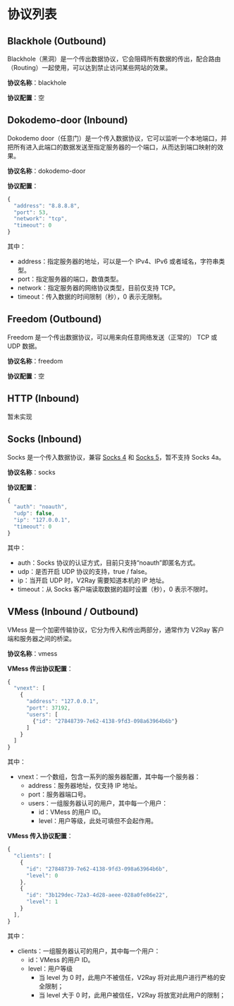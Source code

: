 # 协议列表
## Blackhole (Outbound)
Blackhole（黑洞）是一个传出数据协议，它会阻碍所有数据的传出，配合路由（Routing）一起使用，可以达到禁止访问某些网站的效果。

**协议名称**：blackhole

**协议配置**：空

## Dokodemo-door (Inbound)
Dokodemo door（任意门）是一个传入数据协议，它可以监听一个本地端口，并把所有进入此端口的数据发送至指定服务器的一个端口，从而达到端口映射的效果。

**协议名称**：dokodemo-door

**协议配置**：
```javascript
{
  "address": "8.8.8.8",
  "port": 53,
  "network": "tcp",
  "timeout": 0
}
```
其中：
* address：指定服务器的地址，可以是一个 IPv4、IPv6 或者域名，字符串类型。
* port：指定服务器的端口，数值类型。
* network：指定服务器的网络协议类型，目前仅支持 TCP。
* timeout：传入数据的时间限制（秒），0 表示无限制。

## Freedom (Outbound)
Freedom 是一个传出数据协议，可以用来向任意网络发送（正常的） TCP 或 UDP 数据。

**协议名称**：freedom

**协议配置**：空

## HTTP (Inbound)
暂未实现

## Socks (Inbound)
Socks 是一个传入数据协议，兼容 [Socks 4](http://ftp.icm.edu.pl/packages/socks/socks4/SOCKS4.protocol) 和 [Socks 5](http://ftp.icm.edu.pl/packages/socks/socks4/SOCKS4.protocol)，暂不支持 Socks 4a。

**协议名称**：socks

**协议配置**：
```javascript
{
  "auth": "noauth",
  "udp": false,
  "ip": "127.0.0.1",
  "timeout": 0
}
```
其中：
* auth：Socks 协议的认证方式，目前只支持“noauth”即匿名方式。
* udp：是否开启 UDP 协议的支持，true / false。
* ip：当开启 UDP 时，V2Ray 需要知道本机的 IP 地址。
* timeout：从 Socks 客户端读取数据的超时设置（秒），0 表示不限时。

## VMess (Inbound / Outbound)
VMess 是一个加密传输协议，它分为传入和传出两部分，通常作为 V2Ray 客户端和服务器之间的桥梁。

**协议名称**：vmess

**VMess 传出协议配置**：
```javascript
{
  "vnext": [
    {
      "address": "127.0.0.1",
      "port": 37192,
      "users": [
        {"id": "27848739-7e62-4138-9fd3-098a63964b6b"}
      ]
    }
  ]
}
```

其中：
* vnext：一个数组，包含一系列的服务器配置，其中每一个服务器：
  * address：服务器地址，仅支持 IP 地址。
  * port：服务器端口号。
  * users：一组服务器认可的用户，其中每一个用户：
    * id：VMess 的用户 ID。
    * level：用户等级，此处可填但不会起作用。


**VMess 传入协议配置**：
```javascript
{
  "clients": [
    {
      "id": "27848739-7e62-4138-9fd3-098a63964b6b",
      "level": 0
    },
    {
      "id": "3b129dec-72a3-4d28-aeee-028a0fe86e22",
      "level": 1
    }
  ],
}
```

其中：
* clients：一组服务器认可的用户，其中每一个用户：
  * id：VMess 的用户 ID。
  * level：用户等级
    * 当 level 为 0 时，此用户不被信任，V2Ray 将对此用户进行严格的安全限制；
    * 当 level 大于 0 时，此用户被信任，V2Ray 将放宽对此用户的限制；
